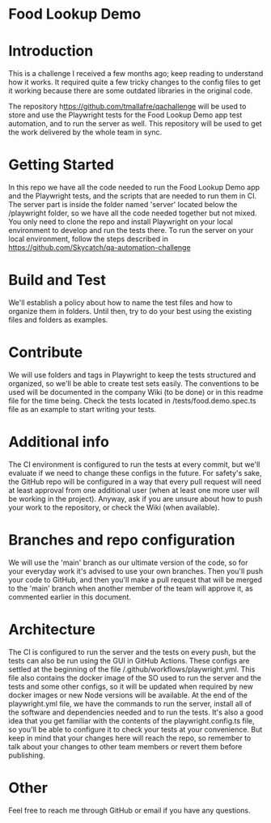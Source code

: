 # Food Lookup Demo
# Introduction 

This is a challenge I received a few months ago; keep reading to understand how it works.
It required quite a few tricky changes to the config files to get it working because there are some outdated libraries in the original code. 

The repository h[ttps://github.com/tmallafre/qachallenge](https://github.com/tmallafre/qachallenge) will be used to store and use the Playwright tests for the Food Lookup Demo app test automation, and to run the server as well. This repository will be used to get the work delivered by the whole team in sync.
# Getting Started
In this repo we have all the code needed to run the Food Lookup Demo app and the Playwright tests, and the scripts that are needed to run them in CI.
The server part is inside the folder named 'server' located below the /playwright folder, so we have all the code needed together but not mixed. You only need to clone the repo and install Playwright on your local environment to develop and run the tests there.
To run the server on your local environment, follow the steps described in https://github.com/Skycatch/qa-automation-challenge

# Build and Test
We'll establish a policy about how to name the test files and how to organize them in folders. Until then, try to do your best using the existing files and folders as examples. 

# Contribute
We will use folders and tags in Playwright to keep the tests structured and organized, so we'll be able to create test sets easily. The conventions to be used will be documented in the company Wiki (to be done) or in this readme file for the time being.
Check the tests located in /tests/food.demo.spec.ts file as an example to start writing your tests.

# Additional info
The CI environment is configured to run the tests at every commit, but we'll evaluate if we need to change these configs in the future.
For safety's sake, the GitHub repo will be configured in a way that every pull request will need at least approval from one additional user (when at least one more user will be working in the project). Anyway, ask if you are unsure about how to push your work to the repository, or check the Wiki (when available).


# Branches and repo configuration
We will use the 'main' branch as our ultimate version of the code, so for your everyday work it's advised to use your own branches. Then you'll push your code to GitHub, and then you'll make a pull request that will be merged to the 'main' branch when another member of the team will approve it, as commented earlier in this document.

# Architecture
The CI is configured to run the server and the tests on every push, but the tests can also be run using the GUI in GitHub Actions. These configs are settled at the beginning of the file /.github/workflows/playwright.yml.
This file also contains the docker image of the SO used to run the server and the tests and some other configs, so it will be updated when required by new docker images or new Node versions will be available.
At the end of the playwright.yml file, we have the commands to run the server, install all of the software and dependencies needed and to run the tests.
It's also a good idea that you get familiar with the contents of the playwright.config.ts file, so you'll be able to configure it to check your tests at your convenience. But keep in mind that your changes here will reach the repo, so remember to talk about your changes to other team members or revert them before publishing.

# Other
Feel free to reach me through GitHub or email if you have any questions.





